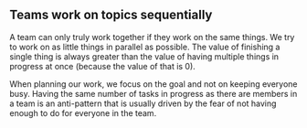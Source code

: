 ## Teams work on topics sequentially

A team can only truly work together if they work on the same things. We try to work on as little things in parallel as possible. The value of finishing a single thing is always greater than the value of having multiple things in progress at once (because the value of that is 0).

When planning our work, we focus on the goal and not on keeping everyone busy. Having the same number of tasks in progress as there are members in a team is an anti-pattern that is usually driven by the fear of not having enough to do for everyone in the team. 
